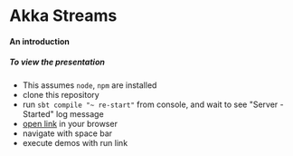 # Akka Streams

#### An introduction

##### To view the presentation

- This assumes `node`, `npm` are installed
- clone this repository
- run `sbt compile "~ re-start"` from console, and wait to see "Server - Started" log message
- [open link](http://localhost:8080) in your browser
- navigate with space bar
- execute demos with run link
